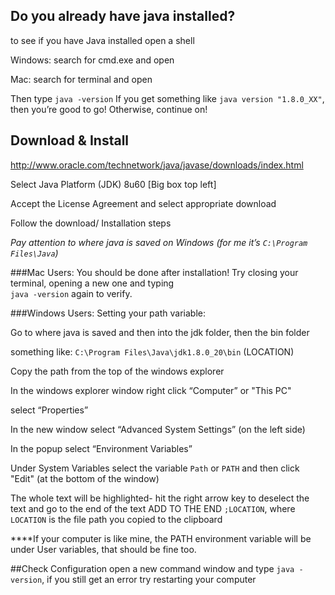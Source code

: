 ## Do you already have java installed?
to see if you have Java installed open a shell

Windows: search for cmd.exe and open

Mac: search for terminal and open

Then type    `java -version`
If you get something like `java version "1.8.0_XX"`, then you’re good to go!
Otherwise, continue on!

## Download & Install
http://www.oracle.com/technetwork/java/javase/downloads/index.html

Select Java Platform (JDK) 8u60 [Big box top left]

Accept the License Agreement and select appropriate download 

Follow the download/ Installation steps

*Pay attention to where java is saved on Windows (for me it’s `C:\Program Files\Java`)*

###Mac Users:
You should be done after installation! Try closing your terminal, opening a new one and typing   
`java -version` again to verify.

###Windows Users:
Setting your path variable: 

Go to where java is saved and then into the jdk folder, then the bin folder

something like: `C:\Program Files\Java\jdk1.8.0_20\bin` (LOCATION)

Copy the path from the top of the windows explorer 

In the windows explorer window right click “Computer” or "This PC" 

select “Properties”

In the new window select “Advanced System Settings” (on the left side)

In the popup select “Environment Variables”

Under System Variables select the variable `Path` or `PATH` and then click "Edit" (at the bottom of the window)

The whole text will be highlighted- hit the right arrow key to deselect the text and go to the end of the text
ADD TO THE END `;LOCATION`, where `LOCATION` is the file path you copied to the clipboard

****If your computer is like mine, the PATH environment variable will be under User variables, that should be fine too. 

##Check Configuration
open a new command window and type `java -version`, if you still get an error try restarting your computer

